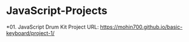 # JavaScript-Projects

*01. JavaScript Drum Kit Project 
URL: https://mohin700.github.io/basic-keyboard/project-1/
